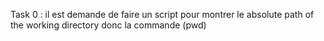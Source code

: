 Task 0 : il est demande de faire un script pour montrer le absolute path of the working directory donc la commande (pwd) 